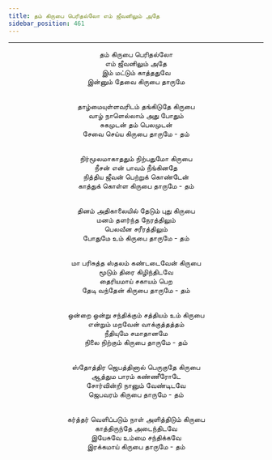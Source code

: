 ```yaml
---
title: தம் கிருபை பெரிதல்லோ எம் ஜீவனிலும் அதே
sidebar_position: 461
---
```


---
<center>
தம் கிருபை பெரிதல்லோ<br/>
எம் ஜீவனிலும் அதே<br/>
இம் மட்டும் காத்ததுவே<br/>
இன்னும் தேவை கிருபை தாருமே<br/><br/>

தாழ்மையுள்ளவரிடம் தங்கிடுதே கிருபை<br/>
வாழ் நாளெல்லாம் அது போதும்<br/>
சுகமுடன் தம் பெலமுடன்<br/>
சேவை செய்ய கிருபை தாருமே            - தம்<br/><br/>

நிர்மூலமாகாததும் நிற்பதுமோ கிருபை<br/>
நீசன் என் பாவம் நீங்கினதே<br/>
நித்திய ஜீவன் பெற்றுக் கொண்டேன்<br/>
காத்துக் கொள்ள கிருபை தாருமே            - தம்<br/><br/>

தினம் அதிகாலையில் தேடும் புது கிருபை<br/>
மனம் தளர்ந்த நேரத்திலும்<br/>
பெலவீன சரீரத்திலும்<br/>
போதுமே உம் கிருபை தாருமே            - தம்<br/><br/>

மா பரிசுத்த ஸ்தலம் கண்டடைவேன் கிருபை<br/>
மூடும் திரை கிழிந்திடவே<br/>
தைரியமாய் சகாயம் பெற<br/>
தேடி வந்தேன் கிருபை தாருமே            - தம்<br/><br/>

ஒன்றை ஒன்று சந்திக்கும் சத்தியம் உம் கிருபை<br/>
என்றும் மறவேன் வாக்குத்தத்தம்<br/>
நீதியுமே சமாதானமே<br/>
நிலை நிற்கும் கிருபை தாருமே            - தம்<br/><br/>

ஸ்தோத்திர ஜெபத்தினால் பெருகுதே கிருபை<br/>
ஆத்தும பாரம் கண்ணீரோடே<br/>
சோர்வின்றி நானும் வேண்டிடவே<br/>
ஜெபவரம் கிருபை தாருமே                - தம்<br/><br/>

கர்த்தர் வெளிப்படும் நாள் அளித்திடும் கிருபை<br/>
காத்திருந்தே அடைந்திடவே<br/>
இயேசுவே உம்மை சந்திக்கவே<br/>
இரக்கமாய் கிருபை தாருமே                - தம்
</center>